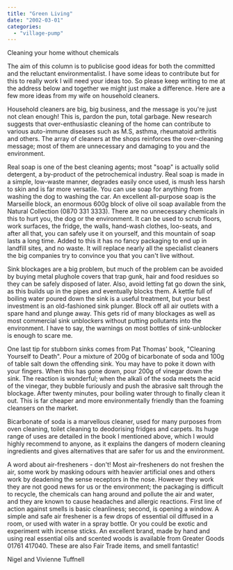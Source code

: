 ```yaml
---
title: "Green Living"
date: "2002-03-01"
categories: 
  - "village-pump"
---
```


Cleaning your home without chemicals

The aim of this column is to publicise good ideas for both the committed and the reluctant environmentalist. I have some ideas to contribute but for this to really work I will need your ideas too. So please keep writing to me at the address below and together we might just make a difference. Here are a few more ideas from my wife on household cleaners.

Household cleaners are big, big business, and the message is you're just not clean enough! This is, pardon the pun, total garbage. New research suggests that over-enthusiastic cleaning of the home can contribute to various auto-immune diseases such as M.S, asthma, rheumatoid arthritis and others. The array of cleaners at the shops reinforces the over-cleaning message; most of them are unnecessary and damaging to you and the environment.

Real soap is one of the best cleaning agents; most "soap" is actually solid detergent, a by-product of the petrochemical industry. Real soap is made in a simple, low-waste manner, degrades easily once used, is mush less harsh to skin and is far more versatile. You can use soap for anything from washing the dog to washing the car. An excellent all-purpose soap is the Marseille block, an enormous 600g block of olive oil soap available from the Natural Collection (0870 331 3333). There are no unnecessary chemicals in this to hurt you, the dog or the environment. It can be used to scrub floors, work surfaces, the fridge, the walls, hand-wash clothes, loo-seats, and after all that, you can safely use it on yourself, and this mountain of soap lasts a long time. Added to this it has no fancy packaging to end up in landfill sites, and no waste. It will replace nearly all the specialist cleaners the big companies try to convince you that you can't live without.

Sink blockages are a big problem, but much of the problem can be avoided by buying metal plughole covers that trap gunk, hair and food residues so they can be safely disposed of later. Also, avoid letting fat go down the sink, as this builds up in the pipes and eventually blocks them. A kettle full of boiling water poured down the sink is a useful treatment, but your best investment is an old-fashioned sink plunger. Block off all air outlets with a spare hand and plunge away. This gets rid of many blockages as well as most commercial sink unblockers without putting pollutants into the environment. I have to say, the warnings on most bottles of sink-unblocker is enough to scare me.

One last tip for stubborn sinks comes from Pat Thomas' book, "Cleaning Yourself to Death". Pour a mixture of 200g of bicarbonate of soda and 100g of table salt down the offending sink. You may have to poke it down with your fingers. When this has gone down, pour 200g of vinegar down the sink. The reaction is wonderful; when the alkali of the soda meets the acid of the vinegar, they bubble furiously and push the abrasive salt through the blockage. After twenty minutes, pour boiling water through to finally clean it out. This is far cheaper and more environmentally friendly than the foaming cleansers on the market.

Bicarbonate of soda is a marvellous cleaner, used for many purposes from oven cleaning, toilet cleaning to deodorising fridges and carpets. Its huge range of uses are detailed in the book I mentioned above, which I would highly recommend to anyone, as it explains the dangers of modern cleaning ingredients and gives alternatives that are safer for us and the environment.

A word about air-fresheners - don't! Most air-fresheners do not freshen the air, some work by masking odours with heavier artificial ones and others work by deadening the sense receptors in the nose. However they work they are not good news for us or the environment; the packaging is difficult to recycle, the chemicals can hang around and pollute the air and water, and they are known to cause headaches and allergic reactions. First line of action against smells is basic cleanliness; second, is opening a window. A simple and safe air freshener is a few drops of essential oil diffused in a room, or used with water in a spray bottle. Or you could be exotic and experiment with incense sticks. An excellent brand, made by hand and using real essential oils and scented woods is available from Greater Goods 01761 417040. These are also Fair Trade items, and smell fantastic!

Nigel and Vivienne Tuffnell
